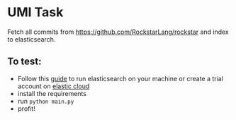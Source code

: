 # UMI Task

Fetch all commits from https://github.com/RockstarLang/rockstar and index to elasticsearch.

## To test:

- Follow this [guide](https://www.elastic.co/guide/en/elasticsearch/reference/current/docker.html) to run elasticsearch on your machine or create a trial account on [elastic cloud](https://www.elastic.co/cloud/elasticsearch-service/signup)
- install the requirements 
- run `python main.py`
- profit!
